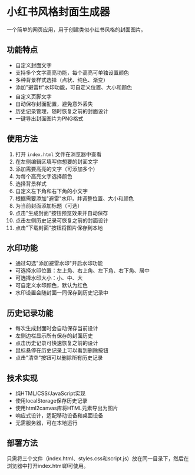 # 小红书风格封面生成器

一个简单的网页应用，用于创建类似小红书风格的封面图片。

## 功能特点

- 自定义封面文字
- 支持多个文字高亮功能，每个高亮可单独设置颜色
- 多种背景样式选择（点状、纯色、渐变）
- 添加"避雷❗❗"水印功能，可自定义位置、大小和颜色
- 自定义页脚文字
- 自动保存封面配置，避免意外丢失
- 历史记录管理，随时恢复之前的封面设计
- 一键导出封面图片为PNG格式

## 使用方法

1. 打开 `index.html` 文件在浏览器中查看
2. 在左侧编辑区填写你想要的封面文字
3. 添加需要高亮的文字（可添加多个）
4. 为每个高亮文字选择颜色
5. 选择背景样式
6. 自定义左下角和右下角的小文字
7. 根据需要添加"避雷"水印，并调整位置、大小和颜色
8. 为当前封面添加标题（可选）
9. 点击"生成封面"按钮预览效果并自动保存
10. 点击左侧历史记录可恢复之前的封面设计
11. 点击"下载封面"按钮将图片保存到本地

## 水印功能

- 通过勾选"添加避雷水印"开启水印功能
- 可选择水印位置：左上角、右上角、左下角、右下角、居中
- 可选择水印大小：小、中、大
- 可自定义水印颜色，默认为红色
- 水印设置会随封面一同保存到历史记录中

## 历史记录功能

- 每次生成封面时会自动保存当前设计
- 左侧边栏显示所有保存的封面历史
- 点击历史记录可快速恢复之前的设计
- 鼠标悬停在历史记录上可以看到删除按钮
- 点击"清空"按钮可以删除所有历史记录

## 技术实现

- 纯HTML/CSS/JavaScript实现
- 使用localStorage保存历史记录
- 使用html2canvas库将HTML元素导出为图片
- 响应式设计，适配移动设备和桌面设备
- 无需服务器，可在本地运行

## 部署方法

只需将三个文件（index.html、styles.css和script.js）放在同一目录下，然后在浏览器中打开index.html即可使用。 